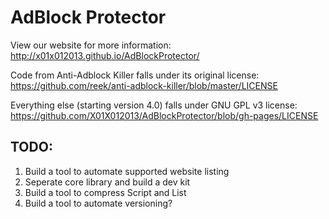 # AdBlock Protector

View our website for more information: http://x01x012013.github.io/AdBlockProtector/

Code from Anti-Adblock Killer falls under its original license: https://github.com/reek/anti-adblock-killer/blob/master/LICENSE

Everything else (starting version 4.0) falls under GNU GPL v3 license: https://github.com/X01X012013/AdBlockProtector/blob/gh-pages/LICENSE

## TODO: 

1. Build a tool to automate supported website listing
2. Seperate core library and build a dev kit
3. Build a tool to compress Script and List
4. Build a tool to automate versioning?
